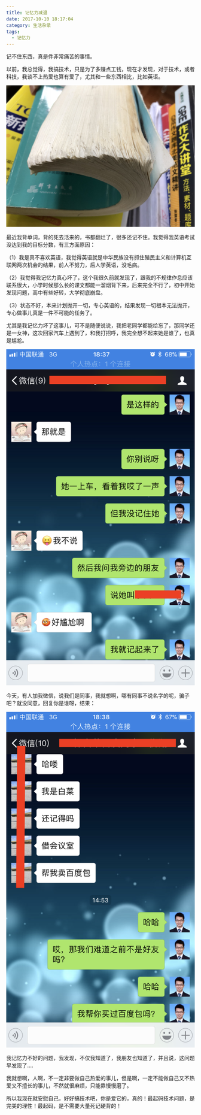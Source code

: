 ```yaml
---
title: 记忆力减退
date: 2017-10-10 18:17:04
category: 生活杂录
tags:
  - 记忆力
---
```


记不住东西，真是件非常痛苦的事情。

<!--more-->

以前，我总觉得，我搞技术，只是为了多赚点工钱，现在才发现，对于技术，或者科技，我谈不上热爱也算有爱了，尤其和一些东西相比，比如英语。

![要你命3000](记忆力减退/1.jpeg)

最近我背单词，背的死去活来的，书都翻烂了，很多还记不住。我觉得我英语考试没达到我的目标分数，有三方面原因：

（1）我是真不喜欢英语，我觉得英语就是中华民族没有抓住殖民主义和计算机互联网两次机会的结果，前人不努力，后人学英语，没毛病。

（2）我觉得我记忆力真心坏了，这个我很久前就发现了，跟我的不规律作息应该联系很大，小学时候那么长的课文都能一溜烟背下来，后来完全不行了，初中开始发现问题，高中有些好转，大学彻底崩盘。

（3）状态不好，本来计划抛开一切，专心英语的，结果发现一切根本无法抛开，专心做事儿真是一件不可能的任务了。


尤其是我记忆力坏了这事儿，可不是随便说说，我把老同学都能给忘了，那同学还是一女神，这次回家汽车上遇到了，和我打招呼，我完全想不起来她是谁了，也真是尴尬。

![女神都能忘](记忆力减退/2.png)

今天，有人加我微信，说我们是同事，我就想啊，哪有同事不说名字的呢，骗子吧？就没同意，回复你是谁呀，结果：

![同事也能忘](记忆力减退/3.png)

我记忆力不好的问题，我发现，不仅我知道了，我朋友也知道了，并且说，这问题早发现了....

我就想啊，人啊，不一定非要做自己热爱的事儿，但是啊，一定不能做自己又不热爱又不擅长的事儿，不然就很麻烦，只能靠慢慢磨了。

所以我现在就安慰自己，好好搞技术吧，你是爱它的，真的！最起码技术问题，是完美的理性！最起码，是不需要大量死记硬背的！
